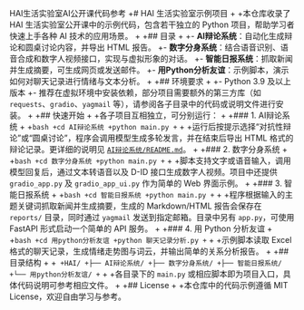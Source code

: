 HAI生活实验室AI公开课代码参考
+# HAI 生活实验室示例项目
+
+本仓库收录了 HAI 生活实验室公开课中的示例代码，包含若干独立的 Python 项目，帮助学习者快速上手各种 AI 技术的应用场景。
+
+## 目录
+
+- **AI辩论系统**：自动化生成辩论和圆桌讨论内容，并导出 HTML 报告。
+- **数字分身系统**：结合语音识别、语音合成和数字人视频接口，实现与虚拟形象的对话。
+- **智能日报系统**：抓取新闻并生成摘要，可生成网页或发送邮件。
+- **用Python分析友谊**：示例脚本，演示如何对聊天记录进行情绪与文本分析。
+
+## 环境要求
+
+- Python 3.9 及以上版本
+- 推荐在虚拟环境中安装依赖，部分项目需要额外的第三方库（如 `requests`、`gradio`、`yagmail` 等），请参阅各子目录中的代码或说明文件进行安装。
+
+## 快速开始
+
+各子项目互相独立，可分别运行：
+
+### 1. AI辩论系统
+
+```bash
+cd AI辩论系统
+python main.py
+```
+
+运行后按提示选择“对抗性辩论”或“圆桌讨论”，程序会调用模型生成多轮发言，并在结束后导出 HTML 格式的辩论记录。更详细的说明见 [`AI辩论系统/README.md`](AI辩论系统/README.md)。
+
+### 2. 数字分身系统
+
+```bash
+cd 数字分身系统
+python main.py
+```
+
+脚本支持文字或语音输入，调用模型回复后，通过文本转语音以及 D-ID 接口生成数字人视频。项目中还提供 `gradio_app.py` 及 `gradio_app_ui.py` 作为简单的 Web 界面示例。
+
+### 3. 智能日报系统
+
+```bash
+cd 智能日报系统
+python main.py
+```
+
+程序根据输入的主题关键词抓取新闻并生成摘要，生成的 Markdown/HTML 报告会保存在 `reports/` 目录，同时通过 `yagmail` 发送到指定邮箱。目录中另有 `app.py`，可使用 FastAPI 形式启动一个简单的 API 服务。
+
+### 4. 用 Python 分析友谊
+
+```bash
+cd 用python分析友谊
+python 聊天记录分析.py
+```
+
+示例脚本读取 Excel 格式的聊天记录，生成情绪走势图与词云，并输出简单的关系分析报告。
+
+## 目录结构
+
+```
+HAI/
+├── AI辩论系统/
+├── 数字分身系统/
+├── 智能日报系统/
+└── 用python分析友谊/
+```
+
+各目录下的 `main.py` 或相应脚本即为项目入口，具体代码说明可参考相应文件。
+
+## License
+
+本仓库中的代码示例遵循 MIT License，欢迎自由学习与参考。

